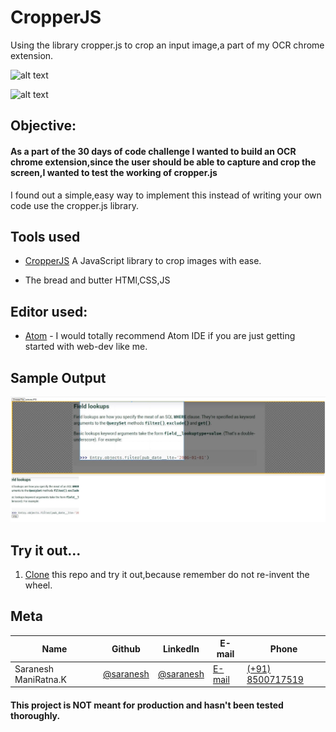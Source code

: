 # CropperJS
Using the library cropper.js to crop an input image,a part of my OCR chrome extension.

![alt text](https://www.tutorialrepublic.com/lib/images/javascript-illustration.png)

![alt text](https://assets.materialup.com/uploads/e8a9d553-f3f5-432f-a776-5cdf3e47432d/preview.png)

## Objective:

#### As a part of the 30 days of code challenge I wanted to build an OCR chrome extension,since the user should be able to capture and crop the screen,I wanted to test the working of cropper.js 

I found out a simple,easy way to implement this instead of writing your own code use the cropper.js library. 

## Tools used

* [CropperJS](https://fengyuanchen.github.io/cropperjs/) A JavaScript library to crop images with ease.

* The bread and butter HTMl,CSS,JS

## Editor used:

* [Atom](https://atom.io/) - I would totally recommend Atom IDE if you are just getting started with web-dev like me.

## Sample Output
![alt text](https://github.com/sarnesh444/CropperJS/blob/master/demo.JPG)


## Try it out...

1. [Clone](https://github.com/sarnesh444/CropperJS.git) this repo and try it out,because remember do not re-invent the wheel.

## Meta 

| Name | Github | LinkedIn | E-mail | Phone|
| --- | --- | --- | --- | --- |
| Saranesh ManiRatna.K | [@saranesh](https://github.com/sarnesh444) | [@saranesh](https://www.linkedin.com/in/saranesh-kanumuri-17a7a5181/) |[E-mail](mailto:sarnesh444@gmail.com) | [(+91) 8500717519](tel:+918500717519)

#### This project is NOT meant for production and hasn't been tested thoroughly.
